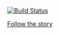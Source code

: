 [![Build Status](https://travis-ci.org/ericminio/crocus.svg)](https://travis-ci.org/ericminio/crocus)

[Follow the story](http://ericminio.github.io/crocus/)
